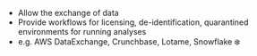 - Allow the exchange of data
- Provide workflows for licensing, de-identification, quarantined environments for running analyses
- e.g. AWS DataExchange, Crunchbase, Lotame, Snowflake ❄️